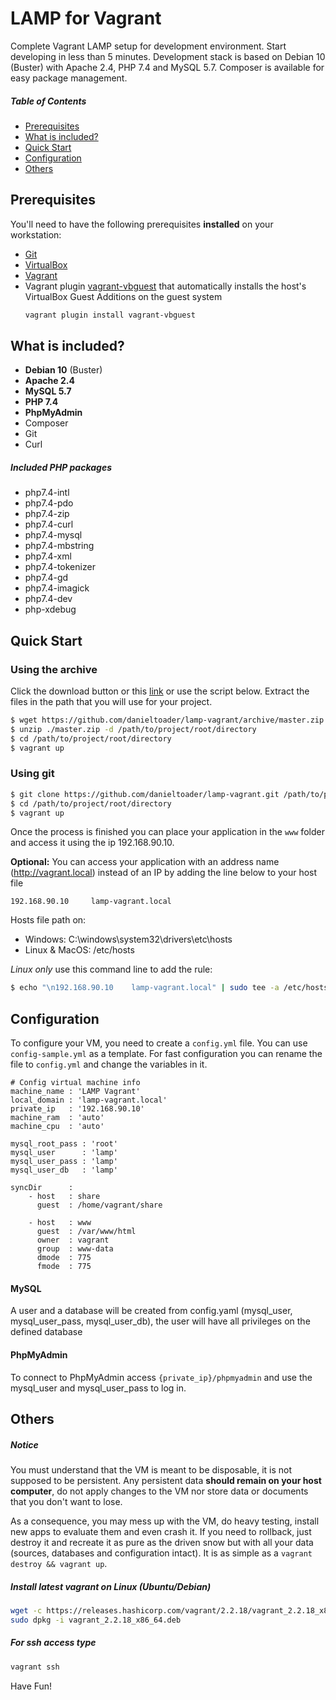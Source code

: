 # LAMP for Vagrant
Complete Vagrant LAMP setup for development environment. Start developing in less than 5 minutes.
Development stack is based on Debian 10 (Buster) with Apache 2.4, PHP 7.4 and MySQL 5.7. 
Composer is available for easy package management.

##### Table of Contents  
- [Prerequisites](https://github.com/danieltoader/lamp-vagrant#prerequisites)  
- [What is included?](https://github.com/danieltoader/lamp-vagrant#what-is-included)
- [Quick Start](https://github.com/danieltoader/lamp-vagrant#quick-start)
- [Configuration](https://github.com/danieltoader/lamp-vagrant#fast-configuration)
- [Others](https://github.com/danieltoader/lamp-vagrant#others)

## Prerequisites

You'll need to have the following prerequisites **installed** on your workstation:

 * [Git](http://git-scm.com/)
 * [VirtualBox](https://www.virtualbox.org/)
 * [Vagrant](http://www.vagrantup.com/)
 * Vagrant plugin [vagrant-vbguest](https://github.com/dotless-de/vagrant-vbguest) that automatically installs the host's VirtualBox Guest Additions on the guest system
    ```bash
    vagrant plugin install vagrant-vbguest
    ```

## What is included?
 * **Debian 10** (Buster)
 * **Apache 2.4**
 * **MySQL 5.7**
 * **PHP 7.4**
 * **PhpMyAdmin**
 * Composer
 * Git
 * Curl
 
##### Included PHP packages
  * php7.4-intl 
  * php7.4-pdo 
  * php7.4-zip
  * php7.4-curl 
  * php7.4-mysql 
  * php7.4-mbstring 
  * php7.4-xml
  * php7.4-tokenizer 
  * php7.4-gd
  * php7.4-imagick
  * php7.4-dev 
  * php-xdebug

## Quick Start

### Using the archive
Click the download button or this [link](https://github.com/danieltoader/lamp-vagrant/archive/master.zip) or use the script below.
Extract the files in the path that you will use for your project.
```bash
$ wget https://github.com/danieltoader/lamp-vagrant/archive/master.zip
$ unzip ./master.zip -d /path/to/project/root/directory
$ cd /path/to/project/root/directory
$ vagrant up
```

### Using git
```bash
$ git clone https://github.com/danieltoader/lamp-vagrant.git /path/to/project/root/directory
$ cd /path/to/project/root/directory
$ vagrant up
```

Once the process is finished you can place your application in the ```www``` folder and access it using the ip 192.168.90.10.

**Optional:**
You can access your application with an address name (http://vagrant.local) instead of an IP by adding the line below to your host file
```
192.168.90.10     lamp-vagrant.local
```
Hosts file path on:
* Windows: C:\windows\system32\drivers\etc\hosts
* Linux & MacOS: /etc/hosts
 
_Linux only_ use this command line to add the rule:

 ```bash
 $ echo "\n192.168.90.10    lamp-vagrant.local" | sudo tee -a /etc/hosts
 ```

## Configuration

To configure your VM, you need to create a ```config.yml``` file. 
You can use ```config-sample.yml``` as a template. For fast configuration you can rename the file to ```config.yml``` and change the variables in it.

```ỳaml
# Config virtual machine info
machine_name : 'LAMP Vagrant'
local_domain : 'lamp-vagrant.local'
private_ip   : '192.168.90.10'
machine_ram  : 'auto'
machine_cpu  : 'auto'

mysql_root_pass : 'root'
mysql_user      : 'lamp'
mysql_user_pass : 'lamp'
mysql_user_db   : 'lamp'

syncDir      :
    - host   : share
      guest  : /home/vagrant/share
    
    - host   : www
      guest  : /var/www/html
      owner  : vagrant
      group  : www-data
      dmode  : 775
      fmode  : 775
```
#### MySQL
A user and a database will be created from config.yaml (mysql_user, mysql_user_pass, mysql_user_db), the user will have all privileges on the defined database

#### PhpMyAdmin
To connect to PhpMyAdmin access `{private_ip}/phpmyadmin` and use the mysql_user and mysql_user_pass to log in.

## Others
##### Notice
You must understand that the VM is meant to be disposable, it is not supposed to be persistent. Any persistent data **should remain on your host computer**, do not apply changes to the VM nor store data or documents that you don't want to lose. 

As a consequence, you may mess up with the VM, do heavy testing, install new apps to evaluate them and even crash it. If you need to rollback, just destroy it and recreate it as pure as the driven snow but with all your data (sources, databases and configuration intact). It is as simple as a `vagrant destroy && vagrant up`.

##### Install latest vagrant on Linux (Ubuntu/Debian)
```bash
wget -c https://releases.hashicorp.com/vagrant/2.2.18/vagrant_2.2.18_x86_64.deb
sudo dpkg -i vagrant_2.2.18_x86_64.deb
```
##### For ssh access type
```bash
vagrant ssh
```

Have Fun!